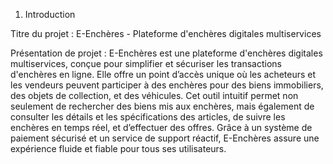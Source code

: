 1. Introduction
   
  Titre du projet : E-Enchères - Plateforme d'enchères digitales multiservices

  Présentation de projet : E-Enchères est une plateforme d'enchères digitales multiservices, conçue pour simplifier et sécuriser les transactions d'enchères en ligne. Elle offre un point d’accès unique où les acheteurs et les vendeurs peuvent participer à des enchères pour des biens immobiliers, des         objets de collection, et des véhicules. Cet outil intuitif permet non seulement de rechercher des biens mis aux enchères, mais également de consulter les détails et les spécifications des articles, de suivre les enchères en temps réel, et d’effectuer des offres. Grâce à un système de paiement sécurisé     et un service de support réactif, E-Enchères assure une expérience fluide et fiable pour tous ses utilisateurs.
